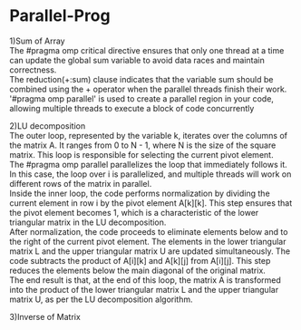 # Parallel-Prog

1)Sum of Array<br>
The #pragma omp critical directive ensures that only one thread at a time can update the global sum variable to avoid data
races and maintain correctness.<br>The reduction(+:sum) clause indicates that the variable sum should be combined using the + operator when the parallel threads finish their work.<br>
'#pragma omp parallel' is used to create a parallel region in your code, allowing multiple threads to execute a block of code concurrently

2)LU decomposition<br>
The outer loop, represented by the variable k, iterates over the columns of the matrix A. It ranges from 0 to N - 1, where N is the size of the square matrix. This loop is responsible for selecting the current pivot element.<br>
The #pragma omp parallel parallelizes the loop that immediately follows it. In this case, the loop over i is parallelized, and multiple threads will work on different rows of the matrix in parallel.<br>
Inside the inner loop, the code performs normalization by dividing the current element in row i by the pivot element A[k][k]. This step ensures that the pivot element becomes 1, which is a characteristic of the lower triangular matrix in the LU decomposition.<br>
After normalization, the code proceeds to eliminate elements below and to the right of the current pivot element. The elements in the lower triangular matrix L and the upper triangular matrix U are updated simultaneously. The code subtracts the product of A[i][k] and A[k][j] from A[i][j]. This step reduces the elements below the main diagonal of the original matrix.<br>
The end result is that, at the end of this loop, the matrix A is transformed into the product of the lower triangular matrix L and the upper triangular matrix U, as per the LU decomposition algorithm.

3)Inverse of Matrix<br>
